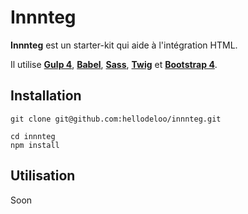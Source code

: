 Innnteg
====================

**Innnteg** est un starter-kit qui aide à l'intégration HTML.

Il utilise **[Gulp 4](http://gulpjs.com/)**, **[Babel](https://babeljs.io/)**, **[Sass](http://sass-lang.com/)**, **[Twig](https://twig.symfony.com/)** et **[Bootstrap 4](https://getbootstrap.com/)**.



## Installation

```
git clone git@github.com:hellodeloo/innnteg.git
```

```
cd innnteg
npm install
```



## Utilisation
Soon
